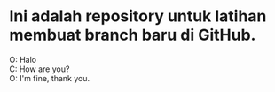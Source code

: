 # Ini adalah repository untuk latihan membuat branch baru di GitHub.
O: Halo</br>
C: How are you?</br>
O: I'm fine, thank you.</br>
